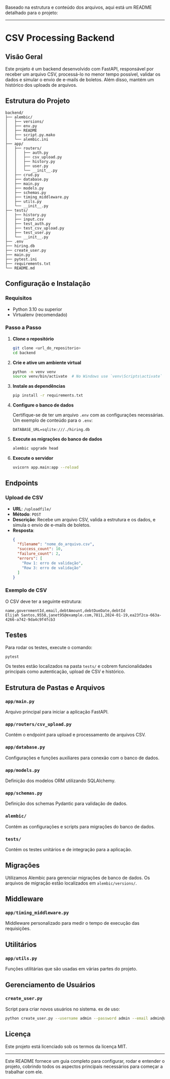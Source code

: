 Baseado na estrutura e conteúdo dos arquivos, aqui está um README detalhado para o projeto:

---

# CSV Processing Backend

## Visão Geral

Este projeto é um backend desenvolvido com FastAPI, responsável por receber um arquivo CSV, processá-lo no menor tempo possível, validar os dados e simular o envio de e-mails de boletos. Além disso, mantém um histórico dos uploads de arquivos.

## Estrutura do Projeto

```
backend/
├── alembic/
│   ├── versions/
│   ├── env.py
│   ├── README
│   ├── script.py.mako
│   └── alembic.ini
├── app/
│   ├── routers/
│   │   ├── auth.py
│   │   ├── csv_upload.py
│   │   ├── history.py
│   │   ├── user.py
│   │   └── __init__.py
│   ├── crud.py
│   ├── database.py
│   ├── main.py
│   ├── models.py
│   ├── schemas.py
│   ├── timing_middleware.py
│   ├── utils.py
│   └── __init__.py
├── tests/
│   ├── history.py
│   ├── input.csv
│   ├── test_auth.py
│   ├── test_csv_upload.py
│   ├── test_user.py
│   └── __init__.py
├── .env
├── hiring.db
├── create_user.py
├── main.py
├── pytest.ini
├── requirements.txt
└── README.md
```

## Configuração e Instalação

### Requisitos

- Python 3.10 ou superior
- Virtualenv (recomendado)

### Passo a Passo

1. **Clone o repositório**

   ```bash
   git clone <url_do_repositorio>
   cd backend
   ```

2. **Crie e ative um ambiente virtual**

   ```bash
   python -m venv venv
   source venv/bin/activate  # No Windows use `venv\Scripts\activate`
   ```

3. **Instale as dependências**

   ```bash
   pip install -r requirements.txt
   ```

4. **Configure o banco de dados**

   Certifique-se de ter um arquivo `.env` com as configurações necessárias. Um exemplo de conteúdo para o `.env`:

   ```
   DATABASE_URL=sqlite:///./hiring.db
   ```

5. **Execute as migrações do banco de dados**

   ```bash
   alembic upgrade head
   ```

6. **Execute o servidor**

   ```bash
   uvicorn app.main:app --reload
   ```

## Endpoints

### Upload de CSV

- **URL**: `/uploadfile/`
- **Método**: `POST`
- **Descrição**: Recebe um arquivo CSV, valida a estrutura e os dados, e simula o envio de e-mails de boletos.
- **Resposta**:
  ```json
  {
    "filename": "nome_do_arquivo.csv",
    "success_count": 10,
    "failure_count": 2,
    "errors": [
      "Row 1: erro de validação",
      "Row 3: erro de validação"
    ]
  }
  ```

### Exemplo de CSV

O CSV deve ter a seguinte estrutura:

```
name,governmentId,email,debtAmount,debtDueDate,debtId
Elijah Santos,9558,janet95@example.com,7811,2024-01-19,ea23f2ca-663a-4266-a742-9da4c9f4fcb3
```

## Testes

Para rodar os testes, execute o comando:

```bash
pytest
```

Os testes estão localizados na pasta `tests/` e cobrem funcionalidades principais como autenticação, upload de CSV e histórico.

## Estrutura de Pastas e Arquivos

### `app/main.py`

Arquivo principal para iniciar a aplicação FastAPI.

### `app/routers/csv_upload.py`

Contém o endpoint para upload e processamento de arquivos CSV.

### `app/database.py`

Configurações e funções auxiliares para conexão com o banco de dados.

### `app/models.py`

Definição dos modelos ORM utilizando SQLAlchemy.

### `app/schemas.py`

Definição dos schemas Pydantic para validação de dados.

### `alembic/`

Contém as configurações e scripts para migrações do banco de dados.

### `tests/`

Contém os testes unitários e de integração para a aplicação.

## Migrações

Utilizamos Alembic para gerenciar migrações de banco de dados. Os arquivos de migração estão localizados em `alembic/versions/`.

## Middleware

### `app/timing_middleware.py`

Middleware personalizado para medir o tempo de execução das requisições.

## Utilitários

### `app/utils.py`

Funções utilitárias que são usadas em várias partes do projeto.

## Gerenciamento de Usuários

### `create_user.py`

Script para criar novos usuários no sistema.
ex de uso:
```bash
python create_user.py --username admin --password admin --email admin@admin
```

## Licença

Este projeto está licenciado sob os termos da licença MIT.

---

Este README fornece um guia completo para configurar, rodar e entender o projeto, cobrindo todos os aspectos principais necessários para começar a trabalhar com ele.